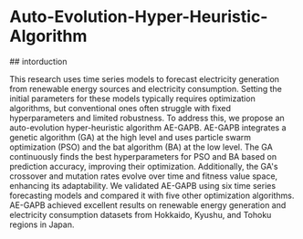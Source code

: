 # Auto-Evolution-Hyper-Heuristic-Algorithm

## intorduction

This research uses time series models to forecast electricity generation from renewable energy sources and electricity consumption. Setting the initial parameters for these models typically requires optimization algorithms, but conventional ones often struggle with fixed hyperparameters and limited robustness. To address this, we propose an auto-evolution hyper-heuristic algorithm AE-GAPB. AE-GAPB integrates a genetic algorithm (GA) at the high level and uses particle swarm optimization (PSO) and the bat algorithm (BA) at the low level. The GA continuously finds the best hyperparameters for PSO and BA based on prediction accuracy, improving their optimization. Additionally, the GA's crossover and mutation rates evolve over time and fitness value space, enhancing its adaptability. We validated AE-GAPB using six time series forecasting models and compared it with five other optimization algorithms. AE-GAPB achieved excellent results on renewable energy generation and electricity consumption datasets from Hokkaido, Kyushu, and Tohoku regions in Japan.
